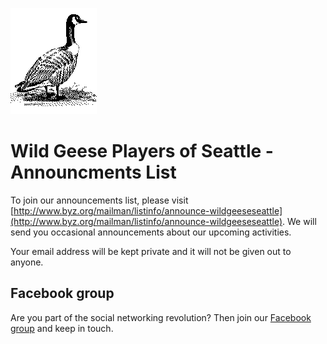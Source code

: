 [![[Goose]](./images/goose.gif)](./index.html)

Wild Geese Players of Seattle - Announcments List
=================================================

To join our announcements list, please visit
[http://www.byz.org/mailman/listinfo/announce-wildgeeseseattle](http://www.byz.org/mailman/listinfo/announce-wildgeeseseattle).
We will send you occasional announcements about our upcoming activities.

Your email address will be kept private and it will not be given out to
anyone.

Facebook group
--------------

Are you part of the social networking revolution? Then join our
[Facebook group](http://www.facebook.com/group.php?gid=51261017427) and
keep in touch.
